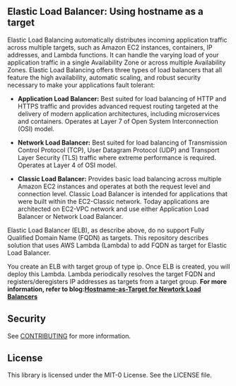 ## Elastic Load Balancer: Using hostname as a target

Elastic Load Balancing automatically distributes incoming application traffic across multiple targets, such as Amazon EC2 instances, containers, IP addresses, and Lambda functions. It can handle the varying load of your application traffic in a single Availability Zone or across multiple Availability Zones. Elastic Load Balancing offers three types of load balancers that all feature the high availability, automatic scaling, and robust security necessary to make your applications fault tolerant:

* **Application Load Balancer:** Best suited for load balancing of HTTP and HTTPS traffic and provides advanced request routing targeted at the delivery of modern application architectures, including microservices and containers. Operates at Layer 7 of Open System Interconnection (OSI) model.

* **Network Load Balancer:** Best suited for load balancing of Transmission Control Protocol (TCP), User Datagram Protocol (UDP) and Transport Layer Security (TLS) traffic where extreme performance is required. Operates at Layer 4 of OSI model.

* **Classic Load Balancer:** Provides basic load balancing across multiple Amazon EC2 instances and operates at both the request level and connection level. Classic Load Balancer is intended for applications that were built within the EC2-Classic network. Today applications are architected on EC2-VPC network and use either Application Load Balancer or Network Load Balancer.

Elastic Load Balancer (ELB), as describe above, do no support Fully Qualified Domain Name (FQDN) as targets. This repository describes solution that uses AWS Lambda (Lambda) to add FQDN as target for Elastic Load Balancer.

You create an ELB with target group of type ip. Once ELB is created, you will deploy this Lambda. Lambda periodically resolves the target FQDN and registers/deregisters IP addresses as targets from a target group. **For more information, refer to blog:[Hostname-as-Target for Newtork Load Balancers](https://aws-blogs-prod.amazon.com/networking-and-content-delivery/?p=5153&preview=true)**

## Security

See [CONTRIBUTING](CONTRIBUTING.md#security-issue-notifications) for more information.

## License

This library is licensed under the MIT-0 License. See the LICENSE file.

